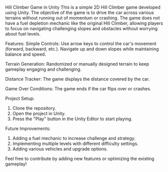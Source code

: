 Hill Climber Game in Unity
This is a simple 2D Hill Climber game developed using Unity. The objective of the game is to drive the car across various terrains without running out of momentum or crashing. The game does not have a fuel depletion mechanic like the original Hill Climber, allowing players to focus on navigating challenging slopes and obstacles without worrying about fuel levels.

Features:
Simple Controls:
Use arrow keys to control the car's movement (forward, backward, etc.).
Navigate up and down slopes while maintaining balance and speed.

Terrain Generation: Randomized or manually designed terrain to keep gameplay engaging and challenging.

Distance Tracker: The game displays the distance covered by the car.

Game Over Conditions:
The game ends if the car flips over or crashes.

Project Setup:
1. Clone the repository.
2. Open the project in Unity.
3. Press the "Play" button in the Unity Editor to start playing.
   
Future Improvements:
1. Adding a fuel mechanic to increase challenge and strategy.
2. Implementing multiple levels with different difficulty settings.
3. Adding various vehicles and upgrade options.

Feel free to contribute by adding new features or optimizing the existing gameplay!
